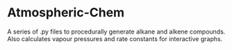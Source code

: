 # Atmospheric-Chem
A series of .py files to procedurally generate alkane and alkene compounds. Also calculates vapour pressures and rate constants for interactive graphs. 

